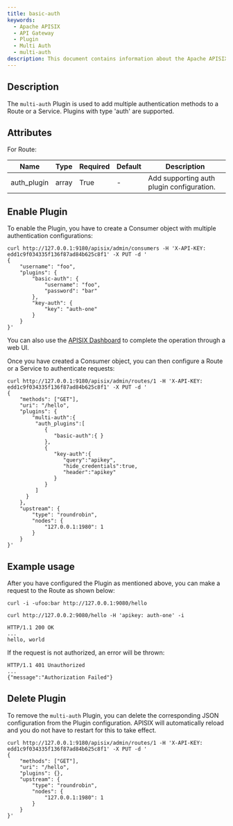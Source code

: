 ```yaml
---
title: basic-auth
keywords:
  - Apache APISIX
  - API Gateway
  - Plugin
  - Multi Auth
  - multi-auth
description: This document contains information about the Apache APISIX multi-auth Plugin.
---
```


<!--
#
# Licensed to the Apache Software Foundation (ASF) under one or more
# contributor license agreements.  See the NOTICE file distributed with
# this work for additional information regarding copyright ownership.
# The ASF licenses this file to You under the Apache License, Version 2.0
# (the "License"); you may not use this file except in compliance with
# the License.  You may obtain a copy of the License at
#
#     http://www.apache.org/licenses/LICENSE-2.0
#
# Unless required by applicable law or agreed to in writing, software
# distributed under the License is distributed on an "AS IS" BASIS,
# WITHOUT WARRANTIES OR CONDITIONS OF ANY KIND, either express or implied.
# See the License for the specific language governing permissions and
# limitations under the License.
#
-->

## Description

The `multi-auth` Plugin is used to add multiple authentication methods to a Route or a Service. Plugins with type 'auth' are supported.

## Attributes

For Route:

| Name        | Type  | Required | Default | Description                                                                             |
|-------------|-------|----------|---------|-----------------------------------------------------------------------------------------|
| auth_plugin | array | True     | -       | Add supporting auth plugin configuration. |

## Enable Plugin

To enable the Plugin, you have to create a Consumer object with multiple authentication configurations:

```shell
curl http://127.0.0.1:9180/apisix/admin/consumers -H 'X-API-KEY: edd1c9f034335f136f87ad84b625c8f1' -X PUT -d '
{
    "username": "foo",
    "plugins": {
        "basic-auth": {
            "username": "foo",
            "password": "bar"
        },
        "key-auth": {
            "key": "auth-one"
        }
    }
}'
```

You can also use the [APISIX Dashboard](/docs/dashboard/USER_GUIDE) to complete the operation through a web UI.

Once you have created a Consumer object, you can then configure a Route or a Service to authenticate requests:

```shell
curl http://127.0.0.1:9180/apisix/admin/routes/1 -H 'X-API-KEY: edd1c9f034335f136f87ad84b625c8f1' -X PUT -d '
{
    "methods": ["GET"],
    "uri": "/hello",
    "plugins": {
        "multi-auth":{
         "auth_plugins":[
            {
               "basic-auth":{ }
            },
            {
               "key-auth":{
                  "query":"apikey",
                  "hide_credentials":true,
                  "header":"apikey"
               }
            }
         ]
      }
    },
    "upstream": {
        "type": "roundrobin",
        "nodes": {
            "127.0.0.1:1980": 1
        }
    }
}'
```

## Example usage

After you have configured the Plugin as mentioned above, you can make a request to the Route as shown below:

```shell
curl -i -ufoo:bar http://127.0.0.1:9080/hello
```

```shell
curl http://127.0.0.2:9080/hello -H 'apikey: auth-one' -i
```

```
HTTP/1.1 200 OK
...
hello, world
```

If the request is not authorized, an error will be thrown:

```shell
HTTP/1.1 401 Unauthorized
...
{"message":"Authorization Failed"}
```

## Delete Plugin

To remove the `multi-auth` Plugin, you can delete the corresponding JSON configuration from the Plugin configuration. APISIX will automatically reload and you do not have to restart for this to take effect.

```shell
curl http://127.0.0.1:9180/apisix/admin/routes/1 -H 'X-API-KEY: edd1c9f034335f136f87ad84b625c8f1' -X PUT -d '
{
    "methods": ["GET"],
    "uri": "/hello",
    "plugins": {},
    "upstream": {
        "type": "roundrobin",
        "nodes": {
            "127.0.0.1:1980": 1
        }
    }
}'
```
